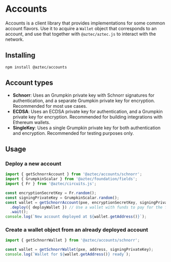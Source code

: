 # Accounts

Accounts is a client library that provides implementations for some common account flavors. Use it to acquire a `Wallet` object that corresponds to an account, and use that together with `@aztec/aztec.js` to interact with the network.

## Installing

```
npm install @aztec/accounts
```

## Account types

- **Schnorr**: Uses an Grumpkin private key with Schnorr signatures for authentication, and a separate Grumpkin private key for encryption. Recommended for most use cases.
- **ECDSA**: Uses an ECDSA private key for authentication, and a Grumpkin private key for encryption. Recommended for building integrations with Ethereum wallets.
- **SingleKey**: Uses a single Grumpkin private key for both authentication and encryption. Recommended for testing purposes only.

## Usage

### Deploy a new account

```typescript
import { getSchnorrAccount } from '@aztec/accounts/schnorr';
import { GrumpkinScalar } from '@aztec/foundation/fields';
import { Fr } from '@aztec/circuits.js';

const encryptionSecretKey = Fr.random();
const signingPrivateKey = GrumpkinScalar.random();
const wallet = getSchnorrAccount(pxe, encryptionSecretKey, signingPrivateKey)
  .deploy({ deployWallet }) // Use a wallet with funds to pay for the fee for the deployment.
  .wait();
console.log(`New account deployed at ${wallet.getAddress()}`);
```

### Create a wallet object from an already deployed account

```typescript
import { getSchnorrWallet } from '@aztec/accounts/schnorr';

const wallet = getSchnorrWallet(pxe, address, signingPrivateKey);
console.log(`Wallet for ${wallet.getAddress()} ready`);
```
